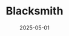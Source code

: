 ---  
layout: startup_page  
title: "Blacksmith"  
id: "blacksmith.sh"  
permalink: "/blacksmithblacksmith.sh05012025/"  
website: "https://www.blacksmith.sh/"  
funding_round: "Seed"  
funding_amount: "$3.5M"  
investors: "GV (Google Ventures), Y Combinator, Spencer Kimball, Peter Mattis, Rich Aberman"  
about: "Blacksmith is a high-performance CI cloud designed to address the limitations of existing CI platforms in the age of AI. It offers a hardware-software stack optimized for CI workloads, unlike hyperscaler platforms that support general workloads. The platform is already used by over 600 organizations."  
markets: "Cloud Computing, CI/CD, AI, Software Development"  
hq: "San Francisco, California, United States"  
founded_year: "2024"  
linkedin: "https://www.linkedin.com/company/blacksmithrun"  
twitter: ""  
instagram: ""  
facebook: ""  
crunchbase: ""  
pitchbook: "https://pitchbook.com/profiles/company/54664-93"  

date_display: "01-May-2025"  
date: "2025-05-01"

# SEO Optimization  
meta_title: "Blacksmith - Seed Funding ($3.5M)"  
meta_description: "Blacksmith, Blacksmith is a high-performance CI cloud designed to address the limitations of existing CI platforms in the age of AI. It offers a hardware-software..."  
meta_keywords: "Blacksmith, Cloud Computing, CI/CD, AI, Software Development, Seed funding"  
canonical_url: "https://startup.projectstartups.com/blacksmithblacksmith.sh05012025/"  
---